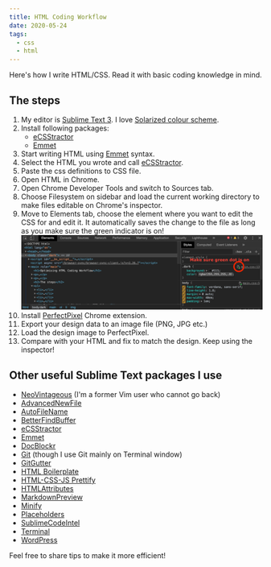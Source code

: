 ```yaml
---
title: HTML Coding Workflow
date: 2020-05-24
tags:
  - css
  - html
---
```


Here's how I write HTML/CSS. Read it with basic coding knowledge in mind.

## The steps

1. My editor is [Sublime Text 3](https://www.sublimetext.com/3). I love [Solarized colour scheme](https://packagecontrol.io/packages/Solarized%20Color%20Scheme).
2. Install following packages:
    - [eCSStractor](https://packagecontrol.io/packages/eCSStractor)
    - [Emmet](https://packagecontrol.io/packages/Emmet)
3. Start writing HTML using [Emmet](https://emmet.io/) syntax.
4. Select the HTML you wrote and call [eCSStractor](https://packagecontrol.io/packages/eCSStractor).
5. Paste the css definitions to CSS file.
6. Open HTML in Chrome.
7. Open Chrome Developer Tools and switch to Sources tab.
8. Choose Filesystem on sidebar and load the current working directory to make files editable on Chrome's inspector.
9. Move to Elements tab, choose the element where you want to edit the CSS for and edit it. It automatically saves the change to the file as long as you make sure the green indicator is on!
![Screenshot](./green.png)
10. Install [PerfectPixel](https://chrome.google.com/webstore/detail/perfectpixel-by-welldonec/dkaagdgjmgdmbnecmcefdhjekcoceebi) Chrome extension.
11. Export your design data to an image file (PNG, JPG etc.)
12. Load the design image to PerfectPixel.
13. Compare with your HTML and fix to match the design. Keep using the inspector!

## Other useful Sublime Text packages I use

- [NeoVintageous](https://packagecontrol.io/packages/NeoVintageous) (I'm a former Vim user who cannot go back)
- [AdvancedNewFile](https://packagecontrol.io/packages/AdvancedNewFile)
- [AutoFileName](https://packagecontrol.io/packages/AutoFileName)
- [BetterFindBuffer](https://packagecontrol.io/packages/BetterFindBuffer)
- [eCSStractor](https://packagecontrol.io/packages/eCSStractor)
- [Emmet](https://packagecontrol.io/packages/Emmet)
- [DocBlockr](https://packagecontrol.io/packages/DocBlockr)
- [Git](https://packagecontrol.io/packages/Git) (though I use Git mainly on Terminal window)
- [GitGutter](https://packagecontrol.io/packages/GitGutter)
- [HTML Boilerplate](https://packagecontrol.io/packages/HTML%20Boilerplate)
- [HTML-CSS-JS Prettify](https://packagecontrol.io/packages/HTML-CSS-JS%20Prettify)
- [HTMLAttributes](https://packagecontrol.io/packages/HTMLAttributes)
- [MarkdownPreview](https://packagecontrol.io/packages/MarkdownPreview)
- [Minify](https://packagecontrol.io/packages/Minify)
- [Placeholders](https://packagecontrol.io/packages/Placeholders)
- [SublimeCodeIntel](https://packagecontrol.io/packages/SublimeCodeIntel)
- [Terminal](https://packagecontrol.io/packages/Terminal)
- [WordPress](https://packagecontrol.io/packages/WordPress)

Feel free to share tips to make it more efficient!
